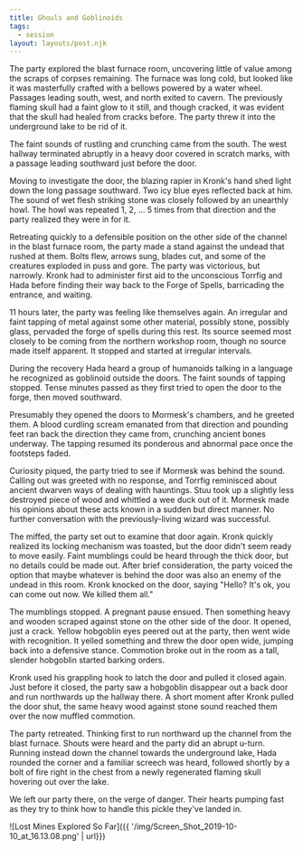```yaml
---
title: Ghouls and Goblinoids
tags:
  - session
layout: layouts/post.njk
---
```


The party explored the blast furnace room, uncovering little of value among the scraps of corpses remaining. The furnace was long cold, but looked like it was masterfully crafted with a bellows powered by a water wheel. Passages leading south, west, and north exited to cavern. The previously flaming skull had a faint glow to it still, and though cracked, it was evident that the skull had healed from cracks before. The party threw it into the underground lake to be rid of it.

The faint sounds of rustling and crunching came from the south. The west hallway terminated abruptly in a heavy door covered in scratch marks, with a passage leading southward just before the door.

Moving to investigate the door, the blazing rapier in Kronk's hand shed light down the long passage southward. Two icy blue eyes reflected back at him. The sound of wet flesh striking stone was closely followed by an unearthly howl. The howl was repeated 1, 2, ... 5 times from that direction and the party realized they were in for it.

Retreating quickly to a defensible position on the other side of the channel in the blast furnace room, the party made a stand against the undead that rushed at them. Bolts flew, arrows sung, blades cut, and some of the creatures exploded in puss and gore. The party was victorious, but narrowly. Kronk had to administer first aid to the unconscious Torrfig and Hada before finding their way back to the Forge of Spells, barricading the entrance, and waiting.

11 hours later, the party was feeling like themselves again. An irregular and faint tapping of metal against some other material, possibly stone, possibly glass, pervaded the forge of spells during this rest. Its source seemed most closely to be coming from the northern workshop room, though no source made itself apparent. It stopped and started at irregular intervals.

During the recovery Hada heard a group of humanoids talking in a language he recognized as goblinoid outside the doors. The faint sounds of tapping stopped. Tense minutes passed as they first tried to open the door to the forge, then moved southward.

Presumably they opened the doors to Mormesk's chambers, and he greeted them. A blood curdling scream emanated from that direction and pounding feet ran back the direction they came from, crunching ancient bones underway. The tapping resumed its ponderous and abnormal pace once the footsteps faded.

Curiosity piqued, the party tried to see if Mormesk was behind the sound. Calling out was greeted with no response, and Torrfig reminisced about ancient dwarven ways of dealing with hauntings. Stuu took up a slightly less destroyed piece of wood and whittled a wee duck out of it. Mormesk made his opinions about these acts known in a sudden but direct manner. No further conversation with the previously-living wizard was successful.

The miffed, the party set out to examine that door again. Kronk quickly realized its locking mechanism was toasted, but the door didn't seem ready to move easily. Faint mumblings could be heard through the thick door, but no details could be made out. After brief consideration, the party voiced the option that maybe whatever is behind the door was also an enemy of the undead in this room. Kronk knocked on the door, saying "Hello? It's ok, you can come out now. We killed them all."

The mumblings stopped. A pregnant pause ensued. Then something heavy and wooden scraped against stone on the other side of the door. It opened, just a crack. Yellow hobgoblin eyes peered out at the party, then went wide with recognition. It yelled something and threw the door open wide, jumping back into a defensive stance. Commotion broke out in the room as a tall, slender hobgoblin started barking orders.

Kronk used his grappling hook to latch the door and pulled it closed again. Just before it closed, the party saw a hobgoblin disappear out a back door and run northwards up the hallway there. A short moment after Kronk pulled the door shut, the same heavy wood against stone sound reached them over the now muffled commotion.

The party retreated. Thinking first to run northward up the channel from the blast furnace. Shouts were heard and the party did an abrupt u-turn. Running instead down the channel towards the underground lake, Hada rounded the corner and a familiar screech was heard, followed shortly by a bolt of fire right in the chest from a newly regenerated flaming skull hovering out over the lake.

We left our party there, on the verge of danger. Their hearts pumping fast as they try to think how to handle this pickle they've landed in.

![Lost Mines Explored So Far]({{ '/img/Screen_Shot_2019-10-10_at_16.13.08.png' | url}})

